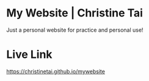 # My Website | Christine Tai
Just a personal website for practice and personal use!

# Live Link
https://christinetai.github.io/mywebsite
